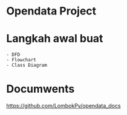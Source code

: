 # Opendata Project
# Langkah awal buat
    - DFD
    - Flowchart
    - Class Diagram

# Documwents    
https://github.com/LombokPy/opendata_docs
